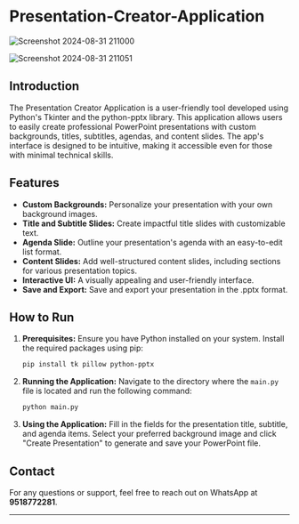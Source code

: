 # Presentation-Creator-Application
![Screenshot 2024-08-31 211000](https://github.com/user-attachments/assets/d8fd5c1d-f558-4989-b1b6-552a2b4d53c6)

![Screenshot 2024-08-31 211051](https://github.com/user-attachments/assets/bbcbf7aa-d3a3-4785-a7b3-51bb16be8748)

## Introduction

The Presentation Creator Application is a user-friendly tool developed using Python's Tkinter and the python-pptx library. This application allows users to easily create professional PowerPoint presentations with custom backgrounds, titles, subtitles, agendas, and content slides. The app's interface is designed to be intuitive, making it accessible even for those with minimal technical skills.

## Features

- **Custom Backgrounds:** Personalize your presentation with your own background images.
- **Title and Subtitle Slides:** Create impactful title slides with customizable text.
- **Agenda Slide:** Outline your presentation's agenda with an easy-to-edit list format.
- **Content Slides:** Add well-structured content slides, including sections for various presentation topics.
- **Interactive UI:** A visually appealing and user-friendly interface.
- **Save and Export:** Save and export your presentation in the .pptx format.

## How to Run

1. **Prerequisites:** Ensure you have Python installed on your system. Install the required packages using pip:
   ```bash
   pip install tk pillow python-pptx
   ```

2. **Running the Application:** Navigate to the directory where the `main.py` file is located and run the following command:
   ```bash
   python main.py
   ```

3. **Using the Application:** Fill in the fields for the presentation title, subtitle, and agenda items. Select your preferred background image and click "Create Presentation" to generate and save your PowerPoint file.

## Contact

For any questions or support, feel free to reach out on WhatsApp at **9518772281**.

---

